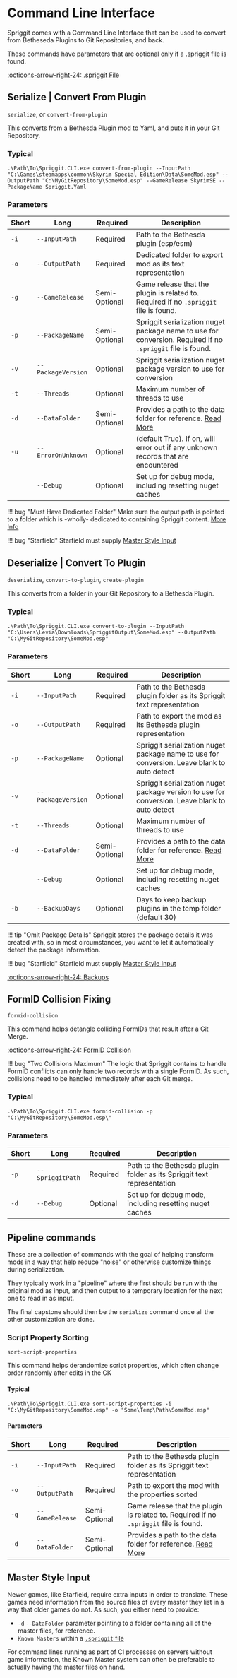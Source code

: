 # Command Line Interface
Spriggit comes with a Command Line Interface that can be used to convert from Betheseda Plugins to Git Repositories, and back. 

These commands have parameters that are optional only if a .spriggit file is found.

[:octicons-arrow-right-24: .spriggit File](spriggit-file.md)

## Serialize | Convert From Plugin
`serialize`, or `convert-from-plugin`

This converts from a Bethesda Plugin mod to Yaml, and puts it in your Git Repository.

### Typical
`.\Path\To\Spriggit.CLI.exe convert-from-plugin --InputPath "C:\Games\steamapps\common\Skyrim Special Edition\Data\SomeMod.esp" --OutputPath "C:\MyGitRepository\SomeMod.esp" --GameRelease SkyrimSE --PackageName Spriggit.Yaml`

### Parameters

| Short | Long | Required | Description |
| ---- | ---- | ---- | ---- |
| `-i` | `--InputPath` | Required | Path to the Bethesda plugin (esp/esm) |
| `-o` | `--OutputPath` | Required | Dedicated folder to export mod as its text representation |
| `-g` | `--GameRelease` | Semi-Optional | Game release that the plugin is related to.  Required if no `.spriggit` file is found. |
| `-p` | `--PackageName` | Semi-Optional | Spriggit serialization nuget package name to use for conversion.  Required if no `.spriggit` file is found. |
| `-v` | `--PackageVersion` | Optional | Spriggit serialization nuget package version to use for conversion |
| `-t` | `--Threads` | Optional | Maximum number of threads to use |
| `-d` | `--DataFolder` | Semi-Optional | Provides a path to the data folder for reference.  [Read More](#master-style-input)  |
| `-u` | `--ErrorOnUnknown` | Optional | (default True).  If on, will error out if any unknown records that are encountered |
|      | `--Debug` | Optional | Set up for debug mode, including resetting nuget caches |

!!! bug "Must Have Dedicated Folder"
    Make sure the output path is pointed to a folder which is -wholly- dedicated to containing Spriggit content.   [More Info](backups.md)

!!! bug "Starfield"
    Starfield must supply [Master Style Input](#master-style-input)
	
## Deserialize | Convert To Plugin
`deserialize`, `convert-to-plugin`, `create-plugin`

This converts from a folder in your Git Repository to a Bethesda Plugin.

### Typical
`.\Path\To\Spriggit.CLI.exe convert-to-plugin --InputPath "C:\Users\Levia\Downloads\SpriggitOutput\SomeMod.esp" --OutputPath "C:\MyGitRepository\SomeMod.esp"`

### Parameters
| Short | Long | Required | Description |
| ---- | ---- | ---- | ---- |
| `-i` | `--InputPath` | Required | Path to the Bethesda plugin folder as its Spriggit text representation |
| `-o` | `--OutputPath` | Required | Path to export the mod as its Bethesda plugin representation |
| `-p` | `--PackageName` | Optional | Spriggit serialization nuget package name to use for conversion.  Leave blank to auto detect |
| `-v` | `--PackageVersion` | Optional | Spriggit serialization nuget package version to use for conversion.  Leave blank to auto detect |
| `-t` | `--Threads` | Optional | Maximum number of threads to use |
| `-d` | `--DataFolder` | Semi-Optional | Provides a path to the data folder for reference.  [Read More](#master-style-input)  |
|      | `--Debug` | Optional | Set up for debug mode, including resetting nuget caches |
| `-b` | `--BackupDays` | Optional | Days to keep backup plugins in the temp folder (default 30) |

!!! tip "Omit Package Details"
    Spriggit stores the package details it was created with, so in most circumstances, you want to let it automatically detect the package information.
	
!!! bug "Starfield"
    Starfield must supply [Master Style Input](#master-style-input)
	
[:octicons-arrow-right-24: Backups](backups.md)

## FormID Collision Fixing
`formid-collision`

This command helps detangle colliding FormIDs that result after a Git Merge.

[:octicons-arrow-right-24: FormID Collision](merge-conflicts.md#formid-collision)

!!! bug "Two Collisions Maximum"
    The logic that Spriggit contains to handle FormID conflicts can only handle two records with a single FormID.  As such, collisions need to be handled immediately after each Git merge.

### Typical
`.\Path\To\Spriggit.CLI.exe formid-collision -p "C:\MyGitRepository\SomeMod.esp\"`

### Parameters
| Short | Long | Required | Description |
| ---- | ---- | ---- | ---- |
| `-p` | `--SpriggitPath` | Required | Path to the Bethesda plugin folder as its Spriggit text representation |
| `-d` | `--Debug` | Optional | Set up for debug mode, including resetting nuget caches |


## Pipeline commands

These are a collection of commands with the goal of helping transform mods in a way that help reduce "noise" or otherwise customize things during serialization.

They typically work in a "pipeline" where the first should be run with the original mod as input, and then output to a temporary location for the next one to read in as input.

The final capstone should then be the `serialize` command once all the other customization are done.

### Script Property Sorting
`sort-script-properties`

This command helps derandomize script properties, which often change order randomly after edits in the CK

#### Typical
`.\Path\To\Spriggit.CLI.exe sort-script-properties -i "C:\MyGitRepository\SomeMod.esp" -o "Some\Temp\Path\SomeMod.esp"`

#### Parameters
| Short | Long | Required | Description |
| ---- | ---- | ---- | ---- |
| `-i` | `--InputPath` | Required | Path to the Bethesda plugin folder as its Spriggit text representation |
| `-o` | `--OutputPath` | Required | Path to export the mod with the properties sorted |
| `-g` | `--GameRelease` | Semi-Optional | Game release that the plugin is related to.  Required if no `.spriggit` file is found. |
| `-d` | `--DataFolder` | Semi-Optional | Provides a path to the data folder for reference.  [Read More](#master-style-input)  |

## Master Style Input
Newer games, like Starfield, require extra inputs in order to translate.  These games need information from the source files of every master they list in a way that older games do not.  As such, you either need to provide:

- `-d` `--DataFolder` parameter pointing to a folder containing all of the master files, for reference.
- `Known Masters` within a [`.spriggit` file](spriggit-file.md#known-masters)

For command lines running as part of CI processes on servers without game information, the Known Master system can often be preferable to actually having the master files on hand.
